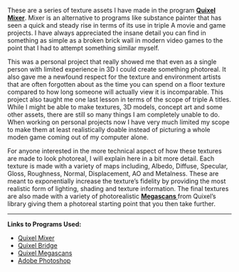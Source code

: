 These are a series of texture assets I have made in the program **[Quixel Mixer](https://quixel.com/mixer)**. Mixer is an alternative to programs like substance painter that has seen a quick and steady rise in terms of its use in triple A movie and game projects. I have always appreciated the insane detail you can find in something as simple as a broken brick wall in modern video games to the point that I had to attempt something similar myself.

This was a personal project that really showed me that even as a single person with limited experience in 3D I could create something photoreal. It also gave me a newfound respect for the texture and environment artists that are often forgotten about as the time you can spend on a floor texture compared to how long someone will actually view it is incomparable. This project also taught me one last lesson in terms of the scope of triple A titles. While I might be able to make textures, 3D models, concept art and some other assets, there are still so many things I am completely unable to do. When working on personal projects now I have very much limited my scope to make them at least realistically doable instead of picturing a whole moden game coming out of my computer alone.

For anyone interested in the more technical aspect of how these textures are made to look photoreal, I will explain here in a bit more detail. Each texture is made with a variety of maps including, Albedo, Diffuse, Specular, Gloss, Roughness, Normal, Displacement, AO and Metalness. These are meant to exponentially increase the texture’s fidelity by providing the most realistic form of lighting, shading and texture information. The final textures are also made with a variety of photorealistic **[Megascans ](https://quixel.com/megascans)** from Quixel’s library giving them a photoreal starting point that you then take further.

---

**Links to Programs Used:**

- [Quixel Mixer](https://quixel.com/mixer)
- [Quixel Bridge](https://quixel.com/bridge)
- [Quixel Megascans](https://quixel.com/megascans)
- [Adobe Photoshop](https://www.adobe.com/products/photoshop.html)
